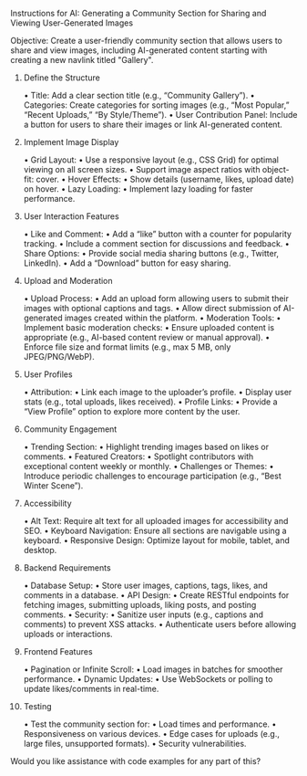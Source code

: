 Instructions for AI: Generating a Community Section for Sharing and Viewing User-Generated Images

Objective: Create a user-friendly community section that allows users to share and view images, including AI-generated content starting with creating a new navlink titled "Gallery".

1. Define the Structure

	•	Title: Add a clear section title (e.g., “Community Gallery”).
	•	Categories: Create categories for sorting images (e.g., “Most Popular,” “Recent Uploads,” “By Style/Theme”).
	•	User Contribution Panel: Include a button for users to share their images or link AI-generated content.


2. Implement Image Display

	•	Grid Layout:
	•	Use a responsive layout (e.g., CSS Grid) for optimal viewing on all screen sizes.
	•	Support image aspect ratios with object-fit: cover.
	•	Hover Effects:
	•	Show details (username, likes, upload date) on hover.
	•	Lazy Loading:
	•	Implement lazy loading for faster performance.

3. User Interaction Features

	•	Like and Comment:
	•	Add a “like” button with a counter for popularity tracking.
	•	Include a comment section for discussions and feedback.
	•	Share Options:
	•	Provide social media sharing buttons (e.g., Twitter, LinkedIn).
	•	Add a “Download” button for easy sharing.

4. Upload and Moderation

	•	Upload Process:
	•	Add an upload form allowing users to submit their images with optional captions and tags.
	•	Allow direct submission of AI-generated images created within the platform.
	•	Moderation Tools:
	•	Implement basic moderation checks:
	•	Ensure uploaded content is appropriate (e.g., AI-based content review or manual approval).
	•	Enforce file size and format limits (e.g., max 5 MB, only JPEG/PNG/WebP).

5. User Profiles

	•	Attribution:
	•	Link each image to the uploader’s profile.
	•	Display user stats (e.g., total uploads, likes received).
	•	Profile Links:
	•	Provide a “View Profile” option to explore more content by the user.

6. Community Engagement

	•	Trending Section:
	•	Highlight trending images based on likes or comments.
	•	Featured Creators:
	•	Spotlight contributors with exceptional content weekly or monthly.
	•	Challenges or Themes:
	•	Introduce periodic challenges to encourage participation (e.g., “Best Winter Scene”).

7. Accessibility

	•	Alt Text: Require alt text for all uploaded images for accessibility and SEO.
	•	Keyboard Navigation: Ensure all sections are navigable using a keyboard.
	•	Responsive Design: Optimize layout for mobile, tablet, and desktop.

8. Backend Requirements

	•	Database Setup:
	•	Store user images, captions, tags, likes, and comments in a database.
	•	API Design:
	•	Create RESTful endpoints for fetching images, submitting uploads, liking posts, and posting comments.
	•	Security:
	•	Sanitize user inputs (e.g., captions and comments) to prevent XSS attacks.
	•	Authenticate users before allowing uploads or interactions.

9. Frontend Features

	•	Pagination or Infinite Scroll:
	•	Load images in batches for smoother performance.
	•	Dynamic Updates:
	•	Use WebSockets or polling to update likes/comments in real-time.

10. Testing

	•	Test the community section for:
	•	Load times and performance.
	•	Responsiveness on various devices.
	•	Edge cases for uploads (e.g., large files, unsupported formats).
	•	Security vulnerabilities.

Would you like assistance with code examples for any part of this?